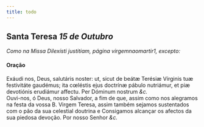 ```yaml
---
title: todo
---
```

<h2 class="text-center">Santa Teresa <em>15 de Outubro</em></h2>

<em>Como na Missa Dilexísti justitiam, página virgemnaomartir1, excepto:</em>

<h4 class="text-center">Oração</h4>
<div class="container-fluid">
<div class="row">
<div class="dropcap text-justify">
Exáudi nos, Deus, salutáris noster: ut, sicut de beátæ Terésiæ Vírginis tuæ festivitáte gaudémus; ita cœléstis ejus doctrínæ pábulo nutriámur, et piæ devotiónis erudiámur affectu. Per Dóminum nostrum <em>&c.</em>
</div>
<div class="dropcap text-justify">
Ouvi-nos, ó Deus, nosso Salvador, a fim de que, assim como nos alegramos na festa da vossa B. Virgem Teresa, assim também sejamos sustentados com o pão da sua celestial doutrina e Consigamos alcançar os afectos da sua piedosa devoção. Por nosso Senhor <em>&c.</em>
</div>
</div>
</div>